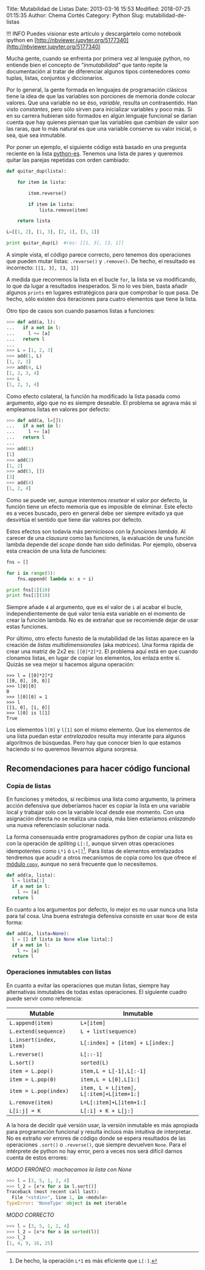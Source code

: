 Title: Mutabilidad de Listas
Date: 2013-03-16 15:53
Modified: 2018-07-25 01:15:35
Author: Chema Cortés
Category: Python
Slug: mutabilidad-de-listas

!!! INFO
    Puedes visionar este artículo y descargártelo como notebook ipython en [http://nbviewer.jupyter.org/5177340](http://nbviewer.jupyter.org/5177340)

Mucha gente, cuando se enfrenta por primera vez al lenguaje python, no entiende bien el concepto de *"inmutabilidad"* que tanto repite la documentación al tratar de diferenciar algunos tipos contenedores como tuplas, listas, conjuntos y diccionarios.

Por lo general, la gente formada en lenguajes de programación clásicos tiene la idea de que las variables son porciones de memoria donde colocar valores. Que una variable no se éso, *variable*, resulta un contrasentido. Han visto *constantes*, pero sólo sirven para inicializar variables y poco más. Si en su carrera hubieran sido formados en algún lenguaje funcional se darían cuenta que hay quienes piensan que las variables que cambian de valor son las raras, que lo más natural es que una variable conserve su valor inicial, o sea, que sea inmutable.

Por poner un ejemplo, el siguiente código está basado en una pregunta reciente en la lista [python-es][1]. Tenemos una lista de pares y queremos quitar las parejas repetidas con orden cambiado:

~~~python
def quitar_dup(lista):

    for item in lista:

        item.reverse()

        if item in lista:
            lista.remove(item)

    return lista

L=[[1, 2], [1, 3], [2, 1], [3, 1]]

print quitar_dup(L)  #res: [[1, 3], [3, 1]]
~~~

A simple vista, el código parece correcto, pero tenemos dos operaciones que pueden mutar listas: `.reverse()` y `.remove()`. De hecho, el resultado es incorrecto: `[[1, 3], [3, 1]]`

A medida que recorremos la lista en el bucle `for`, la lista se va modificando, lo que da lugar a resultados inesperados. Si no lo ves bien, basta añadir algunos `prints` en lugares estratégicos para que comprobar lo que pasa. De hecho, sólo existen dos iteraciones para cuatro elementos que tiene la lista.

Otro tipo de casos son cuando pasamos listas a funciones:

~~~python
>>> def add(a, l):
...   if a not in l:
...     l += [a]
...   return l
...
>>> L = [1, 2, 3]
>>> add(1, L)
[1, 2, 3]
>>> add(4, L)
[1, 2, 3, 4]
>>> L
[1, 2, 3, 4]
~~~

Como efecto colateral, la función ha modificado la lista pasada como argumento, algo que no es siempre deseable. El problema se agrava más si empleamos listas en valores por defecto:

~~~python
>>> def add(a, l=[]):
...   if a not in l:
...     l += [a]
...   return l
...
>>> add(1)
[1]
>>> add(2)
[1, 2]
>>> add(3, [])
[3]
>>> add(4)
[1, 2, 4]
~~~

Como se puede ver, aunque intentemos *resetear* el valor por defecto, la función tiene un efecto memoria que es imposible de eliminar. Este efecto es a veces buscado, pero en general debe ser siempre evitado ya que desvirtúa el sentido que tiene dar valores por defecto.

Estos efectos son todavía más perniciosos con la *funciones lambda*. Al carecer de una *clausura* como las funciones, la evaluación de una función lambda depende del *scope* donde han sido definidas. Por ejemplo, observa esta creación de una lista de funciones:

~~~python
fns = []

for i in range(5):
    fns.append( lambda x: x + i)

print fns[1](10)
print fns[2](10)
~~~

Siempre añade `4` al argumento, que es el valor de `i` al acabar el bucle, independientemente de qué valor tenía esta variable en el momento de crear la función lambda. No es de extrañar que se recomiende dejar de usar estas funciones.

Por último, otro efecto funesto de la mutabilidad de las listas aparece en la creación de *listas multidimensionales* (aka *matrices*). Una forma rápida de crear una matriz de 2x2 es: `[[0]*2]*2`. El problema aquí está en que cuando clonamos listas, en lugar de copiar los elementos, los enlaza entre sí. Quizás se vea mejor si hacemos alguna operación:

~~~plain
>>> l = [[0]*2]*2
[[0, 0], [0, 0]]
>>> l[0][0]
0
>>> l[0][0] = 1
>>> l
[[1, 0], [1, 0]]
>>> l[0] is l[1]
True
~~~

Los elementos `l[0]` y `l[1]` son el mismo elemento. Que los elementos de una lista puedan estar *entrelazados* resulta muy interante para algunos algoritmos de búsquedas. Pero hay que conocer bien lo que estamos haciendo si no queremos llevarnos alguna sorpresa.

## Recomendaciones para hacer código funcional

### Copia de listas

En funciones y métodos, si recibimos una lista como argumento, la primera acción defensiva que deberíamos hacer es copiar la lista en una variable local y trabajar solo con la variable local desde ese momento. Con una asignación directa no se realiza una copia, más bien estaríamos *enlazando* una nueva referenciasin solucionar nada.

La forma consensuada entre programadores python de copiar una lista es con la operación de *spliting* `L[:]`, aunque sirven otras operaciones idempotentes como `L*1` ó `L+[]`[^1]. Para listas de elementos entrelazados tendremos que acudir a otros mecanismos de copia como los que ofrece el [módulo `copy`][1], aunque no será frecuente que lo necesitemos.

~~~python
def add(a, lista):
  l = lista[:]
  if a not in l:
    l += [a]
  return l
~~~

En cuanto a los argumentos por defecto, lo mejor es no usar nunca una lista para tal cosa. Una buena estrategia defensiva consiste en usar `None` de esta forma:

~~~python
def add(a, lista=None):
  l = [] if lista is None else lista[:]
  if a not in l:
    l += [a]
  return l
~~~

### Operaciones inmutables con listas

En cuanto a evitar las operaciones que mutan listas, siempre hay alternativas inmutables de todas estas operaciones. El siguiente cuadro puede servir como referencia:

Mutable      | Inmutable
---- | ----
`L.append(item)` | `L+[item]`
`L.extend(sequence)` | `L + list(sequence)`
`L.insert(index, item)` | `L[:index] + [item] + L[index:]`
`L.reverse()` | `L[::-1]`
`L.sort()` | `sorted(L)`
`item = L.pop()` | `item,L = L[-1],L[:-1]`
`item = L.pop(0)` | `item,L = L[0],L[1:]`
`item = L.pop(index)` | `item, L = L[item], L[:item]+L[item+1:]`
`L.remove(item)` | `L=L[:item]+L[item+1:]`
`L[i:j] = K` | `L[:i] + K + L[j:]`

A la hora de decidir qué versión usar, la versión inmutable es más apropiada para programación funcional y resulta incluos más intuitiva de interpretar. No es extraño ver errores de código donde se espera resultados de las operaciones `.sort()` o `.reverse()`, que siempre devuelven `None`. Para el intérprete de python no hay error, pero a veces nos será difícil darnos cuenta de estos errores:

*MODO ERRÓNEO: machacamos la lista con None*

~~~python
>>> l = [3, 5, 1, 2, 4]
>>> l_2 = [x*x for x in l.sort()]
Traceback (most recent call last):
  File "<stdin>", line 1, in <module>
TypeError: 'NoneType' object is not iterable
~~~

*MODO CORRECTO*

~~~python
>>> l = [3, 5, 1, 2, 4]
>>> l_2 = [x*x for x in sorted(l)]
>>> l_2
[1, 4, 9, 16, 25]
~~~

[^1]: De hecho, la operación `L*1` es más eficiente que `L[:]`.

[1]: http://docs.python.org/3.3/library/copy.html "Módulo copy"

